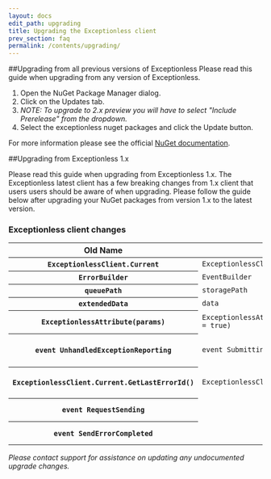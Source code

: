 ```yaml
---
layout: docs
edit_path: upgrading
title: Upgrading the Exceptionless client
prev_section: faq
permalink: /contents/upgrading/
---
```


##Upgrading from all previous versions of Exceptionless
Please read this guide when upgrading from any version of Exceptionless.

1. Open the NuGet Package Manager dialog.
2. Click on the Updates tab.
3. *NOTE: To upgrade to 2.x preview you will have to select "Include Prerelease" from the dropdown.*
4. Select the exceptionless nuget packages and click the Update button.

For more information please see the official [NuGet documentation](https://docs.nuget.org/consume/Package-Manager-Dialog).

##Upgrading from Exceptionless 1.x

Please read this guide when upgrading from Exceptionless 1.x. The Exceptionless latest client has a few breaking changes from 1.x client that users users should be aware of when upgrading. Please follow the guide below after upgrading your NuGet packages from version 1.x to the latest version.

### Exceptionless client changes
<div class="table-responsive">
  <table class="table table-bordered">
    <thead>
      <tr>
        <th>Old Name</th>
        <th>New Name</th>
        <th>Action</th>
        <th>Description</th>
      </tr>
    </thead>
    <tbody>
      <tr>
        <th scope="row"><code>ExceptionlessClient.Current</code></th>
        <td><code>ExceptionlessClient.Default</code></td>
        <td>Rename</td>
        <td><code>Exceptionless.Current</code> has been deprecated.</td>
      </tr>
      <tr>
        <th scope="row"><code>ErrorBuilder</code></th>
        <td><code>EventBuilder</code></td>
        <td>Rename</td>
        <td>Error methods has been renamed.</td>
      </tr>
      <tr>
        <th scope="row"><code>queuePath</code></th>
        <td><code>storagePath</code></td>
        <td>Rename</td>
        <td>Attribute and xml configuration attributes have been renamed.</td>
      </tr>
      <tr>
        <th scope="row"><code>extendedData</code></th>
        <td><code>data</code></td>
        <td>Rename</td>
        <td>Attribute and xml configuration attributes have been renamed.</td>
      </tr>
      <tr>
        <th scope="row"><code>ExceptionlessAttribute(params)</code></th>
        <td><code>ExceptionlessAttribute(string apiKey, EnableSSL = true)</code></td>
        <td>Update</td>
        <td>Attribute configuration overloads has been removed in favor of object initializers.</td>
      </tr>
      <tr>
        <th scope="row"><code>event UnhandledExceptionReporting</code></th>
        <td><code>event SubmittingEvent</code></td>
        <td>Update</td>
        <td>Wire up to <code>SubmittingEvent</code> and check the <code>IsUnhandledError</code> property. <i>NOTE: Error has been renamed to Event on the Event Args class.</i></td>
      </tr>
      <tr>
        <th scope="row"><code>ExceptionlessClient.Current.GetLastErrorId()</code></th>
        <td><code>ExceptionlessClient.Default.GetLastReferenceId()</code></td>
        <td>Rename</td>
        <td>This method has been renamed. NOTE: to have a reference id automatically generated you must call <code>ExceptionlessClient.Default.Configuration.UseReferenceIds()</code></td>
      </tr>
      <tr>
        <th scope="row"><code>event RequestSending</code></th>
        <td></td>
        <td>Remove</td>
        <td>Implement custom <code>ISubmissionClient</code> and register it with the dependency resolver.</td>
      </tr>
      <tr>
        <th scope="row"><code>event SendErrorCompleted</code></th>
        <td></td>
        <td>Remove</td>
        <td>Implement custom <code>ISubmissionClient</code> and register it with the dependency resolver.</td>
      </tr>
    </tbody>
  </table>
</div>

*Please contact support for assistance on updating any undocumented upgrade changes.*
